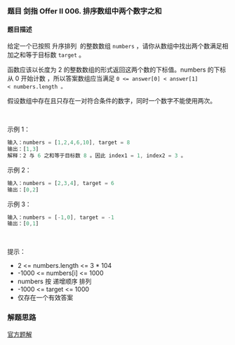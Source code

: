 ### 题目 剑指 Offer II 006. 排序数组中两个数字之和
#### 题目描述
给定一个已按照 升序排列  的整数数组 `numbers` ，请你从数组中找出两个数满足相加之和等于目标数 `target` 。

函数应该以长度为 2 的整数数组的形式返回这两个数的下标值。numbers 的下标 从 0 开始计数 ，所以答案数组应当满足 `0 <= answer[0] < answer[1] < numbers.length 。`

假设数组中存在且只存在一对符合条件的数字，同时一个数字不能使用两次。

 

示例 1：

```js
输入：numbers = [1,2,4,6,10], target = 8
输出：[1,3]
解释：2 与 6 之和等于目标数 8 。因此 index1 = 1, index2 = 3 。
```
示例 2：

```js
输入：numbers = [2,3,4], target = 6
输出：[0,2]
```
示例 3：

```js
输入：numbers = [-1,0], target = -1
输出：[0,1]
```
 

提示：

- 2 <= numbers.length <= 3 * 104
- -1000 <= numbers[i] <= 1000
- numbers 按 递增顺序 排列
- -1000 <= target <= 1000
- 仅存在一个有效答案


### 解题思路
[官方题解](https://leetcode.cn/problems/kLl5u1/solution/pai-xu-shu-zu-zhong-liang-ge-shu-zi-zhi-8tv13/)
